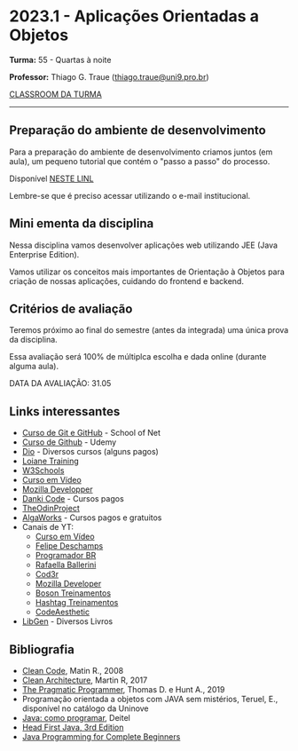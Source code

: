 # 2023.1 - Aplicações Orientadas a Objetos

**Turma:** 55 - Quartas à noite

**Professor:** Thiago G. Traue (thiago.traue@uni9.pro.br)

[CLASSROOM DA TURMA](https://classroom.google.com/c/NTYyOTcyNzg2MjM4?cjc=hwecic3)

***

## Preparação do ambiente de desenvolvimento

Para a preparação do ambiente de desenvolvimento criamos juntos (em aula), um pequeno tutorial que contém o "passo a passo" do processo.

Disponível [NESTE LINL](https://docs.google.com/document/d/1_qTzcL4jXfBozhs7KWUMv9pL0cxy9aJ1HokReHpGG_E/edit?usp=sharing)

Lembre-se que é preciso acessar utilizando o e-mail institucional.

## Mini ementa da disciplina

Nessa disciplina vamos desenvolver aplicações web utilizando JEE (Java Enterprise Edition).

Vamos utilizar os conceitos mais importantes de Orientação à Objetos para criação de nossas aplicações, cuidando do frontend e backend.

## Critérios de avaliação

Teremos próximo ao final do semestre (antes da integrada) uma única prova da disciplina.

Essa avaliação será 100% de múltiplca escolha e dada online (durante alguma aula).

DATA DA AVALIAÇÃO: 31.05

## Links interessantes

- [Curso de Git e GitHub](https://www.schoolofnet.com/curso/git/controle-de-versao/git-e-github/) - School of Net
- [Curso de Github](https://www.udemy.com/course/git-e-github-para-iniciantes/) - Udemy
- [Dio](https://www.dio.me) - Diversos cursos (alguns pagos)
- [Loiane Training](https://loiane.training/)
- [W3Schools](https://www.w3schools.com/)
- [Curso em Vídeo](https://www.cursoemvideo.com/)
- [Mozilla Developper](https://developer.mozilla.org/en-US/)
- [Danki Code](https://cursos.dankicode.com/) - Cursos pagos
- [TheOdinProject](https://www.theodinproject.com/)
- [AlgaWorks](https://www.algaworks.com/) - Cursos pagos e gratuitos
- Canais de YT:
  - [Curso em Vídeo](https://www.youtube.com/@CursoemVideo)
  - [Felipe Deschamps](https://www.youtube.com/@FilipeDeschamps)
  - [Programador BR](https://www.youtube.com/@Programadorbr)
  - [Rafaella Ballerini](https://www.youtube.com/@rafaellaballerini)
  - [Cod3r](https://www.youtube.com/@cod3r)
  - [Mozilla Developer](https://www.youtube.com/@MozillaDeveloper)
  - [Boson Treinamentos](https://www.youtube.com/user/bosontreinamentos)
  - [Hashtag Treinamentos](https://www.youtube.com/@HashtagTreinamentos)
  - [CodeAesthetic](https://www.youtube.com/@CodeAesthetic)
- [LibGen](https://libgen.rs/) - Diversos Livros

## Bibliografia

- [Clean Code](https://learning.oreilly.com/library/view/clean-code-a/9780136083238/), Matin R., 2008
- [Clean Architecture](https://learning.oreilly.com/library/view/clean-architecture-a/9780134494272/), Martin R, 2017
- [The Pragmatic Programmer](https://learning.oreilly.com/library/view/the-pragmatic-programmer/9780135956977/), Thomas D. e Hunt A., 2019
- Programação orientada a objetos com JAVA sem mistérios, Teruel, E., disponível no catálogo da Uninove
- [Java: como programar](https://plataforma.bvirtual.com.br/Acervo/Publicacao/39590), Deitel
- [Head First Java, 3rd Edition](https://learning.oreilly.com/library/view/head-first-java/9781492091646/)
- [Java Programming for Complete Beginners](https://learning.oreilly.com/videos/java-programming-for/9781838556976/)

